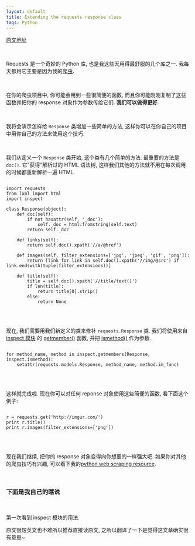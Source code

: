 ```yaml
---
layout: default
title: Extending the requests response class
tags: Python
---
```


[原文地址](http://jakeaustwick.me/extending-the-requests-response-class/)

<br>

Requests 是一个奇妙的 Python 库, 也是我这些天用得最舒服的几个库之一. 我每天都用它主要是因为我的[爬虫](http://jakeaustwick.me/python-web-scraping-resource/).

<br>

在你的爬虫项目中, 你可能会用到一些很简便的函数, 而且你可能刚刚复制了这些函数并把你的 response 对象作为参数传给它们. **我们可以做得更好**.

<br>

我将会演示怎样给 `Response` 类增加一些简单的方法, 这样你可以在你自己的项目中用你自己的方法来使用这个技巧.

<br>

我们从定义一个 `Response` 类开始, 这个类有几个简单的方法. 最重要的方法是 `doc()`. 它"获得"解析过的 HTML 语法树, 这样我们其他的方法就不用在每次调用的时候都重新解析一遍 HTML.

<pre>
<code class="python">
import requests
from lxml import html
import inspect

class Response(object):
    def doc(self):
        if not hasattr(self, '_doc'):
            self._doc = html.fromstring(self.text)
        return self._doc

    def links(self):
        return self.doc().xpath('//a/@href')

    def images(self, filter_extensions=['jpg', 'jpeg', 'gif', 'png']):
        return [link for link in self.doc().xpath('//img/@src') if link.endswith(tuple(filter_extensions))]

    def title(self):
        title = self.doc().xpath('//title/text()')
        if len(title):
            return title[0].strip()
        else:
            return None
</code>
</pre>

<br>

现在, 我们需要用我们新定义的类来修补 `requests.Response` 类. 我们将使用来自 [inspect 模块](http://docs.python.org/2/library/inspect.html) 的 [getmember()](http://docs.python.org/2/library/inspect.html#inspect.getmembers) 函数, 并把 [ismethod()](http://docs.python.org/2/library/inspect.html#inspect.ismethod) 作为参数.

<pre>
<code class="python">
for method_name, method in inspect.getmembers(Response, inspect.ismethod):  
    setattr(requests.models.Response, method_name, method.im_func)
</code>
</pre>

<br>

这样就完成啦. 现在你可以对任何 reponse 对象使用这些简便的函数, 看下面这个例子:

<pre>
<code class="python">
r = requests.get('http://imgur.com/')
print r.title()
print r.images(filter_extensions=['png'])
</code>
</pre>

<br>

现在我们继续, 把你的 response 对象变得向你想要的一样强大吧. 如果你对其他的爬虫技巧有兴趣, 可以看下我的[python web scraping resource](http://jakeaustwick.me/extending-the-requests-response-class/jakeaustwick.me/python-web-scraping-resource/).

<br>

### 下面是我自己的瞎说

<br>

第一次看到 inspect 模块的用法.

原文很短英文也不难所以推荐直接读原文, 之所以翻译了一下是觉得这文章确实很有意思~

<br>
